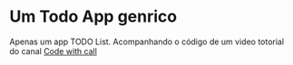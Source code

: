 # Um Todo App genrico
Apenas um app TODO List. Acompanhando o código de um video totorial do canal [Code with call](https://www.youtube.com/watch?v=RfIR4oaSVfQ&list=WL&index=2)

